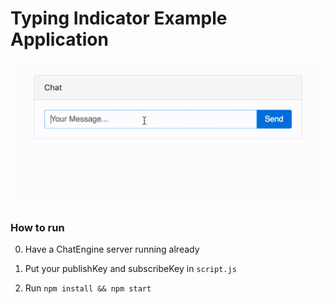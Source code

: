 # Typing Indicator Example Application

![alt gifs are awesome, right?](output.gif)

### How to run
0. Have a ChatEngine server running already

1. Put your publishKey and subscribeKey in `script.js`

2. Run `npm install && npm start`